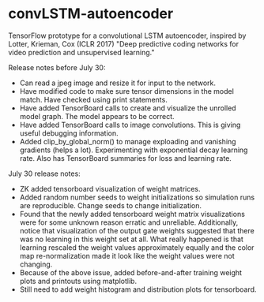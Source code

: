 # convLSTM-autoencoder
TensorFlow prototype for a convolutional LSTM autoencoder, inspired by Lotter, Krieman, Cox (ICLR 2017) "Deep predictive coding
networks for video prediction and unsupervised learning."

Release notes before July 30:
- Can read a jpeg image and resize it for input to the network.
- Have modified code to make sure tensor dimensions in the model match. Have checked using print statements.
- Have added TensorBoard calls to create and visualize the unrolled model graph. The model appears to be correct.
- Have added TensorBoard calls to image convolutions. This is giving useful debugging information.
- Added clip_by_global_norm() to manage exploading and vanishing gradients (helps a lot). Experimenting with exponential decay learning rate. Also has TensorBoard summaries for loss and learning rate.

July 30 release notes:
- ZK added tensorboard visualization of weight matrices.
- Added random number seeds to weight initializations so simulation runs are reproducible. Change seeds to change initialization.
- Found that the newly added tensorboard weight matrix visualizations were for some unknown reason erratic and unreliable. Additionally, notice that visualization of the output gate weights suggested that there was no learning in this weight set at all. What really happened is that learning rescaled the weight values approximately equally and the color map re-normalization made it look like the weight values were not changing.
- Because of the above issue, added before-and-after training weight plots and printouts using matplotlib.
- Still need to add weight histogram and distribution plots for tensorboard.
